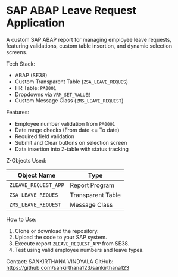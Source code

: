 # SAP ABAP Leave Request Application

A custom SAP ABAP report for managing employee leave requests, featuring validations, custom table insertion, and dynamic selection screens.

Tech Stack:
- ABAP (SE38)
- Custom Transparent Table (`ZSA_LEAVE_REQUES`)
- HR Table: `PA0001`
- Dropdowns via `VRM_SET_VALUES`
- Custom Message Class (`ZMS_LEAVE_REQUEST`)

 Features:
- Employee number validation from `PA0001`
- Date range checks (From date <= To date)
- Required field validation
- Submit and Clear buttons on selection screen
- Data insertion into Z-table with status tracking

Z-Objects Used:

| Object Name              | Type                |
|--------------------------|-------------------- |
| `ZLEAVE_REQUEST_APP`     | Report Program      |
| `ZSA_LEAVE_REQUES`       | Transparent Table   |
| `ZMS_LEAVE_REQUEST`      | Message Class       |

 How to Use:
1. Clone or download the repository.
2. Upload the code to your SAP system.
3. Execute report `ZLEAVE_REQUEST_APP` from SE38.
4. Test using valid employee numbers and leave types.

 Contact:
SANKIRTHANA VINDYALA
GitHub: https://github.com/sankirthana123/sankirthana123  

